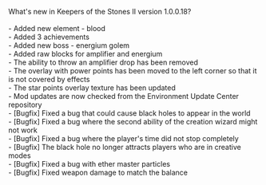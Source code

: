 What's new in Keepers of the Stones II version 1.0.0.18?<br />
<br />- Added new element - blood
<br />- Added 3 achievements
<br />- Added new boss - energium golem
<br />- Added raw blocks for amplifier and energium
<br />- The ability to throw an amplifier drop has been removed
<br />- The overlay with power points has been moved to the left corner so that it is not covered by effects
<br />- The star points overlay texture has been updated
<br />- Mod updates are now checked from the Environment Update Center repository
<br />- [Bugfix] Fixed a bug that could cause black holes to appear in the world
<br />- [Bugfix] Fixed a bug where the second ability of the creation wizard might not work
<br />- [Bugfix] Fixed a bug where the player's time did not stop completely
<br />- [Bugfix] The black hole no longer attracts players who are in creative modes
<br />- [Bugfix] Fixed a bug with ether master particles
<br />- [Bugfix] Fixed weapon damage to match the balance
